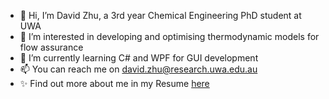 - 👋 Hi, I’m David Zhu, a 3rd year Chemical Engineering PhD student at UWA
- 👀 I’m interested in developing and optimising thermodynamic models for flow assurance
- 🌱 I’m currently learning C# and WPF for GUI development
- 📫 You can reach me on david.zhu@research.uwa.edu.au 
- ✨ Find out more about me in my Resume [here](resume.pdf)

<!---
davidzhuuwa/davidzhuuwa is a ✨ special ✨ repository because its `README.md` (this file) appears on your GitHub profile.
You can click the Preview link to take a look at your changes.
--->
